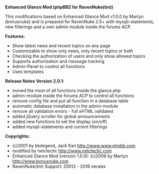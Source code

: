 **Enhanced Glance Mod (phpBB2 for RavenNuke(tm))**

This modifications based on Enhanced Glance Mod v1.0.0 by Martyn (bonusnuke) and is prepared for RavenNuke 2.5+ with mysqli-statements, new filterings and a own admin module inside the forums ACP.

**Features:**

- Show latest news and recent topics on any page
- Customizable to show only news, only recent topics or both 
- Checking the authorization of users and only show allowed topics
- Supports authorization and message tracking
- Admin-Panel to control all functions
- Uses templates

**Release Notes Version 2.0.1:**

- moved the most of all functions inside the glance.php
- admin-module inside the forums ACP to control all functions
- remove config file and put all function in a database table
- automatic database installation in the admin-module
- remove all validation errors - full xHTML validated
- added jQuery scroller for global announcements
- added new functions to set the display (on/off)
- added mysqli-statements and current filterings

**Copyrights:**

- (c)2001 by blulegend, Jack Kan http://www.www.phpbb.com
- modified by netclectic http://www.netclectic.com
- Enhanced Glance Mod (version 1.0.0): (c)2006 by Martyn http://www.bonusnuke.com
- RavenNuke(tm) Support: 20012 - 2018 neralex